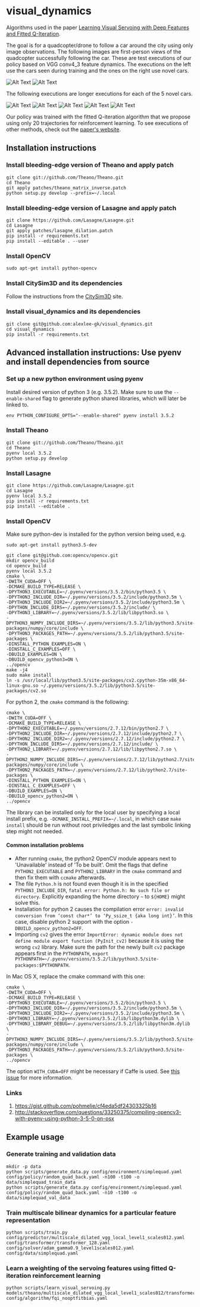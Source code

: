# visual_dynamics
Algorithms used in the paper <a href="https://arxiv.org/abs/1703.11000" target="_blank">Learning Visual Servoing with Deep Features and Fitted Q-Iteration</a>.

The goal is for a quadcopter/drone to follow a car around the city using only image observations. The following images are first-person views of the quadcopter successfully following the car.
These are test executions of our policy based on VGG conv4_3 feature dynamics. The executions on the left use the cars seen during training and the ones on the right use novel cars.

![Alt Text](http://rll.berkeley.edu/visual_servoing/images/fqi_local_level4_test.gif)
![Alt Text](http://rll.berkeley.edu/visual_servoing/images/fqi_local_level4_novel_test.gif)

The following executions are longer executions for each of the 5 novel cars.

![Alt Text](http://rll.berkeley.edu/visual_servoing/images/fqi_local_level4_1000_novel_test_94.gif)
![Alt Text](http://rll.berkeley.edu/visual_servoing/images/fqi_local_level4_1000_novel_test_55.gif)
![Alt Text](http://rll.berkeley.edu/visual_servoing/images/fqi_local_level4_1000_novel_test_57.gif)
![Alt Text](http://rll.berkeley.edu/visual_servoing/images/fqi_local_level4_1000_novel_test_13.gif)
![Alt Text](http://rll.berkeley.edu/visual_servoing/images/fqi_local_level4_1000_novel_test_14.gif)

Our policy was trained with the fitted Q-iteration algorithm that we propose using only 20 trajectories for reinforcement learning.
To see executions of other methods, check out the <a href="http://rll.berkeley.edu/visual_servoing/" target="_blank">paper's website</a>.

## Installation instructions

### Install bleeding-edge version of Theano and apply patch
```
git clone git://github.com/Theano/Theano.git
cd Theano
git apply patches/theano_matrix_inverse.patch
python setup.py develop --prefix=~/.local
```

### Install bleeding-edge version of Lasagne and apply patch
```
git clone https://github.com/Lasagne/Lasagne.git
cd Lasagne
git apply patches/lasagne_dilation.patch
pip install -r requirements.txt
pip install --editable . --user
```

### Install OpenCV
```
sudo apt-get install python-opencv
```

### Install CitySim3D and its dependencies
Follow the instructions from the [CitySim3D](https://github.com/alexlee-gk/citysim3d) site.

### Install visual_dynamics and its dependencies
```
git clone git@github.com:alexlee-gk/visual_dynamics.git
cd visual_dynamics
pip install -r requirements.txt
```

## Advanced installation instructions: Use pyenv and install dependencies from source

### Set up a new python environment using pyenv

Install desired version of python 3 (e.g. 3.5.2). Make sure to use the `--enable-shared` flag to generate python shared libraries, which will later be linked to.
```
env PYTHON_CONFIGURE_OPTS="--enable-shared" pyenv install 3.5.2
```

### Install Theano
```
git clone git://github.com/Theano/Theano.git
cd Theano
pyenv local 3.5.2
python setup.py develop
```

### Install Lasagne
```
git clone https://github.com/Lasagne/Lasagne.git
cd Lasagne
pyenv local 3.5.2
pip install -r requirements.txt
pip install --editable .
```

### Install OpenCV
Make sure python-dev is installed for the python version being used, e.g.
```
sudo apt-get install python3.5-dev
```
```
git clone git@github.com:opencv/opencv.git
mkdir opencv_build
cd opencv_build
pyenv local 3.5.2
cmake \
-DWITH_CUDA=OFF \
-DCMAKE_BUILD_TYPE=RELEASE \
-DPYTHON3_EXECUTABLE=~/.pyenv/versions/3.5.2/bin/python3.5 \
-DPYTHON3_INCLUDE_DIR=~/.pyenv/versions/3.5.2/include/python3.5m \
-DPYTHON3_INCLUDE_DIR2=~/.pyenv/versions/3.5.2/include/python3.5m \
-DPYTHON_INCLUDE_DIRS=~/.pyenv/versions/3.5.2/include/ \
-DPYTHON3_LIBRARY=~/.pyenv/versions/3.5.2/lib/libpython3.so \
-DPYTHON3_NUMPY_INCLUDE_DIRS=~/.pyenv/versions/3.5.2/lib/python3.5/site-packages/numpy/core/include \
-DPYTHON3_PACKAGES_PATH=~/.pyenv/versions/3.5.2/lib/python3.5/site-packages \
-DINSTALL_PYTHON_EXAMPLES=ON \
-DINSTALL_C_EXAMPLES=OFF \
-DBUILD_EXAMPLES=ON \
-DBUILD_opencv_python3=ON \
../opencv
make -j4
sudo make install
ln -s /usr/local/lib/python3.5/site-packages/cv2.cpython-35m-x86_64-linux-gnu.so ~/.pyenv/versions/3.5.2/lib/python3.5/site-packages/cv2.so
```
For python 2, the `cmake` command is the following:
```
cmake \
-DWITH_CUDA=OFF \
-DCMAKE_BUILD_TYPE=RELEASE \
-DPYTHON2_EXECUTABLE=~/.pyenv/versions/2.7.12/bin/python2.7 \
-DPYTHON2_INCLUDE_DIR=~/.pyenv/versions/2.7.12/include/python2.7 \
-DPYTHON2_INCLUDE_DIR2=~/.pyenv/versions/2.7.12/include/python2.7 \
-DPYTHON_INCLUDE_DIRS=~/.pyenv/versions/2.7.12/include/ \
-DPYTHON2_LIBRARY=~/.pyenv/versions/2.7.12/lib/libpython2.7.so \
-DPYTHON2_NUMPY_INCLUDE_DIRS=~/.pyenv/versions/2.7.12/lib/python2.7/site-packages/numpy/core/include \
-DPYTHON2_PACKAGES_PATH=~/.pyenv/versions/2.7.12/lib/python2.7/site-packages \
-DINSTALL_PYTHON_EXAMPLES=ON \
-DINSTALL_C_EXAMPLES=OFF \
-DBUILD_EXAMPLES=ON \
-DBUILD_opencv_python2=ON \
../opencv
```

The library can be installed only for the local user by specifying a local install prefix, e.g. `-DCMAKE_INSTALL_PREFIX=~/.local`, in which case `make install` should be run without root priviledges and the last symbolic linking step might not needed.

#### Common installation problems
-  After running `cmake`, the python2 OpenCV module appears next to 'Unavailable' instead of 'To be built'. Omit the flags that define `PYTHON2_EXECUTABLE` and `PYTHON2_LIBRARY` in the `cmake` command and then fix them with `ccmake` afterwards.
- The file `Python.h` is not found even though it is in the specified `PYTHON3_INCLUDE_DIR`, `fatal error: Python.h: No such file or directory`. Explicitly expanding the home  directory `~` to `${HOME}` might solve this.
- Installation for python 2 causes the compilation error `error: invalid conversion from ‘const char*’ to ‘Py_ssize_t {aka long int}’`. In this case, disable python 2 support with the option `-DBUILD_opencv_python2=OFF`.
- Importing `cv2` gives the error `ImportError: dynamic module does not define module export function (PyInit_cv2)` because it is using the wrong `cv2` library. Make sure the path for the newly built `cv2` package appears first in the `PYTHONPATH`, `export PYTHONPATH=~/.pyenv/versions/3.5.2/lib/python3.5/site-packages:$PYTHONPATH`.

In Mac OS X, replace the cmake command with this one:
```
cmake \
-DWITH_CUDA=OFF \
-DCMAKE_BUILD_TYPE=RELEASE \
-DPYTHON3_EXECUTABLE=~/.pyenv/versions/3.5.2/bin/python3.5 \
-DPYTHON3_INCLUDE_DIR=~/.pyenv/versions/3.5.2/include/python3.5m \
-DPYTHON3_INCLUDE_DIR2=~/.pyenv/versions/3.5.2/include/python3.5m \
-DPYTHON3_LIBRARY=~/.pyenv/versions/3.5.2/lib/libpython3m.dylib \
-DPYTHON3_LIBRARY_DEBUG=~/.pyenv/versions/3.5.2/lib/libpython3m.dylib \
-DPYTHON3_NUMPY_INCLUDE_DIRS=~/.pyenv/versions/3.5.2/lib/python3.5/site-packages/numpy/core/include \
-DPYTHON3_PACKAGES_PATH=~/.pyenv/versions/3.5.2/lib/python3.5/site-packages \
../opencv
```
The option `WITH_CUDA=OFF` might be necessary if Caffe is used. See [this issue](https://github.com/BVLC/caffe/issues/2256) for more information.

### Links
1. https://gist.github.com/pohmelie/cf4eda5df24303325b16
2. http://stackoverflow.com/questions/33250375/compiling-opencv3-with-pyenv-using-python-3-5-0-on-osx


## Example usage

### Generate training and validation data
```
mkdir -p data
python scripts/generate_data.py config/environment/simplequad.yaml config/policy/random_quad_back.yaml -n100 -t100 -o data/simplequad_train_data
python scripts/generate_data.py config/environment/simplequad.yaml config/policy/random_quad_back.yaml -n10 -t100 -o data/simplequad_val_data
```

### Train multiscale bilinear dynamics for a particular feature representation
```
python scripts/train.py config/predictor/multiscale_dilated_vgg_local_level1_scales012.yaml config/transformer/transformer_128.yaml config/solver/adam_gamma0.9_level1scales012.yaml config/data/simplequad.yaml
```

### Learn a weighting of the servoing features using fitted Q-iteration reinforcement learning
```
python scripts/learn_visual_servoing.py models/theano/multiscale_dilated_vgg_local_level1_scales012/transformer_128/adam_gamma0.9_level1scales012/simplequad/_iter_10000_model.yaml config/algorithm/fqi_nooptfitbias.yaml
```
